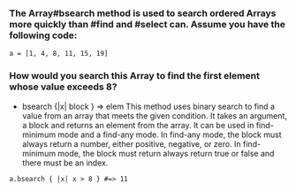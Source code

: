 ### The Array#bsearch method is used to search ordered Arrays more quickly than #find and #select can. Assume you have the following code: 

```
a = [1, 4, 8, 11, 15, 19]
```

### How would you search this Array to find the first element whose value exceeds 8?

 * bsearch {|x| block } => elem
This method uses binary search to find a value from an array that meets the given condition. It takes an argument, a block and returns an element from the array. It can be used in find-minimum mode and a find-any mode. In find-any mode, the block must always return a number, either positive, negative, or zero. In find-minimum mode, the block must return always return true or false and there must be an index. 

```
a.bsearch { |x| x > 8 } #=> 11
```